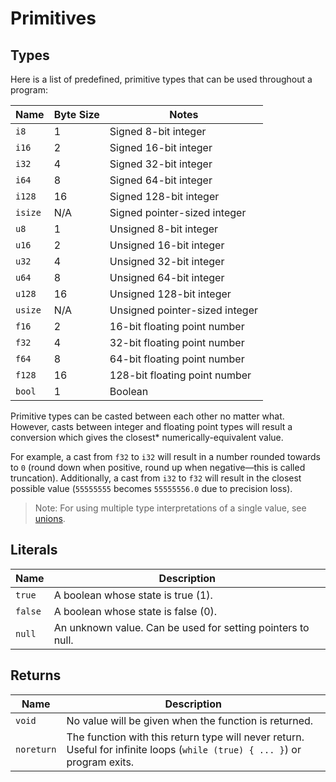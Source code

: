 # Primitives

## Types

Here is a list of predefined, primitive types that can be used throughout a program:

| Name | Byte Size | Notes
|-----|-----|-----
| `i8` | 1 | Signed 8-bit integer
| `i16` | 2 | Signed 16-bit integer
| `i32` | 4 | Signed 32-bit integer
| `i64` | 8 | Signed 64-bit integer
| `i128` | 16 | Signed 128-bit integer
| `isize` | N/A | Signed pointer-sized integer
| `u8` | 1 | Unsigned 8-bit integer
| `u16` | 2 | Unsigned 16-bit integer
| `u32` | 4 | Unsigned 32-bit integer
| `u64` | 8 | Unsigned 64-bit integer
| `u128` | 16 | Unsigned 128-bit integer
| `usize` | N/A | Unsigned pointer-sized integer
| `f16` | 2 | 16-bit floating point number
| `f32` | 4 | 32-bit floating point number
| `f64` | 8 | 64-bit floating point number
| `f128` | 16 | 128-bit floating point number
| `bool` | 1 | Boolean

Primitive types can be casted between each other no matter what. However, casts between integer and floating point types will result a conversion which gives the closest* numerically-equivalent value.

For example, a cast from `f32` to `i32` will result in a number rounded towards to `0` (round down when positive, round up when negative—this is called truncation). Additionally, a cast from `i32` to `f32` will result in the closest possible value (`55555555` becomes `55555556.0` due to precision loss).

> Note: For using multiple type interpretations of a single value, see [unions](../user/types.md#union).

## Literals

| Name | Description
|-----|-----
| `true` | A boolean whose state is true (1).
| `false` | A boolean whose state is false (0).
| `null` | An unknown value. Can be used for setting pointers to null.

## Returns

| Name | Description
|-----|-----
| `void` | No value will be given when the function is returned.
| `noreturn` | The function with this return type will never return. Useful for infinite loops (`while (true) { ... }`) or program exits.